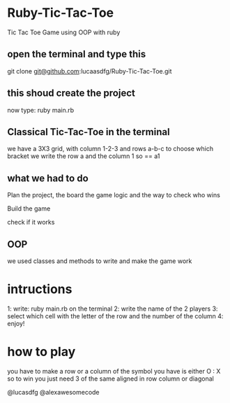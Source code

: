 # Ruby-Tic-Tac-Toe
Tic Tac Toe Game using OOP with ruby

## open the terminal and type this
git clone git@github.com:lucaasdfg/Ruby-Tic-Tac-Toe.git 


## this shoud create the project
now type: ruby main.rb


## Classical Tic-Tac-Toe in the terminal
we have a 3X3 grid, with column 1-2-3 and rows a-b-c to choose which bracket we write the row a and the column 1
so == a1 

## what we had to do
Plan the project, the board the game logic and the way to check who wins

Build the game 

check if it works

## OOP
we used classes and methods to write and make the game work 


# intructions 
1: write: ruby main.rb on the terminal
2: write the name of the 2 players
3: select which cell with the letter of the row and the number of the column
4: enjoy!

# how to play
you have to make a row or a column of the symbol you have is either O : X
so to win you just need 3 of the same aligned in row column or diagonal


@lucasdfg
@alexawesomecode